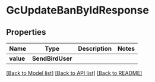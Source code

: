 # GcUpdateBanByIdResponse


## Properties
Name | Type | Description | Notes
------------ | ------------- | ------------- | -------------
**value** | **SendBirdUser** |  | 

[[Back to Model list]](../README.md#documentation-for-models) [[Back to API list]](../README.md#documentation-for-api-endpoints) [[Back to README]](../README.md)


